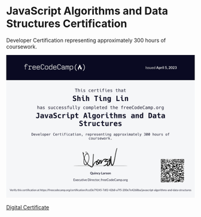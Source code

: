 # JavaScript Algorithms and Data Structures Certification
Developer Certification representing approximately 300 hours of coursework.

![Alt text](https://raw.githubusercontent.com/Ancientshield/JavaScript-Algorithms-and-Data-Structures/main/JavaScript%20Algorithms%20and%20Data%20Structures%20Developer%20Certification.png)

[Digital Certificate](https://www.freecodecamp.org/certification/fccd3e79245-7df2-42b8-a7f5-200e7e4268ba/javascript-algorithms-and-data-structures)
